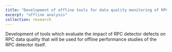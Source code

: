 ```yaml
---
title: "Development of offline tools for data quality monitoring of RPC detector status for Run 3 operations of the ATLAS experiment"
excerpt: "offline analysis"
collection: research
---
```


Development of tools which evaluate the impact of RPC detector defects on RPC data quality that will be used for offline performance studies of the RPC detector itself.

